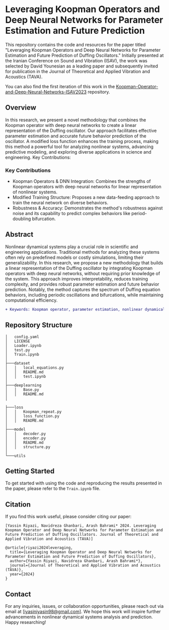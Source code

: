 <!-- ```diff
- text in red
+ text in green
! text in orange
# text in gray
@@ text in purple (and bold)@@
``` -->
# Leveraging Koopman Operators and Deep Neural Networks for Parameter Estimation and Future Prediction
This repository contains the code and resources for the paper titled "Leveraging Koopman Operators and Deep Neural Networks for Parameter Estimation and Future Prediction of Duffing Oscillators." Initially presented at the Iranian Conference on Sound and Vibration (ISAV), the work was selected by David Younesian as a leading paper and subsequently invited for publication in the Journal of Theoretical and Applied Vibration and Acoustics (TAVA).

You can also find the first iteration of this work in the [Koopman-Operator-and-Deep-Neural-Networks-ISAV2023](https://github.com/yriyazi/Koopman-Operator-and-Deep-Neural-Networks-ISAV2023) repository.


## Overview
In this research, we present a novel methodology that combines the Koopman operator with deep neural networks to create a linear representation of the Duffing oscillator. Our approach facilitates effective parameter estimation and accurate future behavior prediction of the oscillator. A modified loss function enhances the training process, making this method a powerful tool for analyzing nonlinear systems, advancing predictive modeling, and exploring diverse applications in science and engineering.
Key Contributions:

### Key Contributions
  * Koopman Operators & DNN Integration: Combines the strengths of Koopman operators with deep neural networks for linear representation of nonlinear systems.
  * Modified Training Structure: Proposes a new data-feeding approach to train the neural network on diverse behaviors.
  * Robustness & Accuracy: Demonstrates the method's robustness against noise and its capability to predict complex behaviors like period-doubling bifurcation.

## Abstract
Nonlinear dynamical systems play a crucial role in scientific and engineering applications. Traditional methods for analyzing these systems often rely on predefined models or costly simulations, limiting their generalizability. In this research, we propose a new methodology that builds a linear representation of the Duffing oscillator by integrating Koopman operators with deep neural networks, without requiring prior knowledge of the system. This approach improves interpretability, reduces training complexity, and provides robust parameter estimation and future behavior prediction. Notably, the method captures the spectrum of Duffing equation behaviors, including periodic oscillations and bifurcations, while maintaining computational efficiency.

```diff
+ Keywords: Koopman operator, parameter estimation, nonlinear dynamical systems, neural networks, period-doubling.
```

## Repository Structure
```
│   config.yaml
│   LICENSE
│   Loader.ipynb
│   test.py
│   Train.ipynb
│
├───dataset
│   │   local_equations.py
│   │   README.md
│   │   test.ipynb
│
├───deeplearning
│   │   Base.py
│   │   README.md
│

├───loss
│   │   Koopman_repeat.py
│   │   loss_function.py
│   │   README.md
│
├───model
│   │   decoder.py
│   │   encoder.py
│   │   README.md
│   │   structure.py
│
└───utils
```
## Getting Started
To get started with using the code and reproducing the results presented in the paper, please refer to the `Train.ipynb` file.


## Citation

If you find this work useful, please consider citing our paper:

```
[Yassin Riyazi, Navidreza Ghanbari, Arash Bahrami* 2024. Leveraging Koopman Operator and Deep Neural Networks for Parameter Estimation and Future Prediction of Duffing Oscillators. Journal of Theoretical and Applied Vibration and Acoustics (TAVA)]
```

```
@article{riyazi2024leveraging,
  title={Leveraging Koopman Operator and Deep Neural Networks for Parameter Estimation and Future Prediction of Duffing Oscillators},
  author={Yassin Riyazi, Navidreza Ghanbari, Arash Bahrami*},
  journal={Journal of Theoretical and Applied Vibration and Acoustics (TAVA)},
  year={2024}
}
```

## Contact
For any inquiries, issues, or collaboration opportunities, please reach out via email at [iyasiniyasin98@gmail.com].
We hope this work will inspire further advancements in nonlinear dynamical systems analysis and prediction. Happy researching!